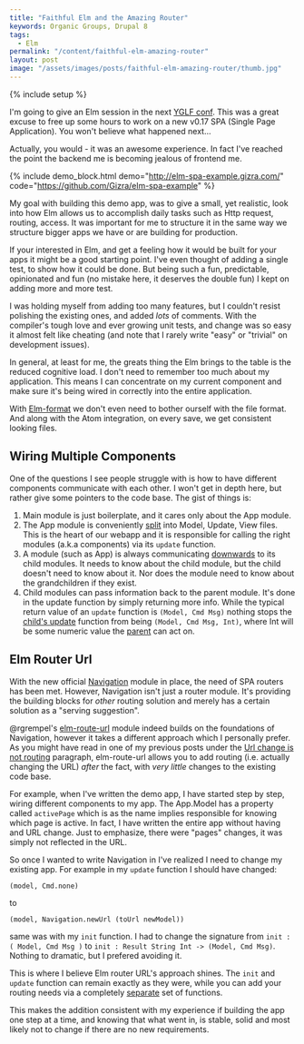 ```yaml
---
title: "Faithful Elm and the Amazing Router"
keywords: Organic Groups, Drupal 8
tags:
  - Elm
permalink: "/content/faithful-elm-amazing-router"
layout: post
image: "/assets/images/posts/faithful-elm-amazing-router/thumb.jpg"
---
```


{% include setup %}

I'm going to give an Elm session in the next [YGLF conf](http://yougottalovefrontend.com/#page-speakers). This was a great excuse to free up some hours to work on a new v0.17 SPA (Single Page Application). You won't believe what happened next...

Actually, you would - it was an awesome experience. In fact I've reached the point the backend me is
becoming jealous of frontend me.

{% include demo_block.html demo="http://elm-spa-example.gizra.com/" code="https://github.com/Gizra/elm-spa-example" %}

My goal with building this demo app, was to give a small, yet realistic, look into how Elm
allows us to accomplish daily tasks such as Http request, routing, access.
It was important for me to structure it in the same way we structure bigger apps we have or are building for production.

If your interested in Elm, and get a feeling how it would be built for your apps it might be a good starting point.
I've even thought of adding a single test, to show how it could be done. But being such a fun, predictable, opinionated and fun (no mistake here, it deserves the double fun) I kept on adding more and more test.

I was holding myself from adding too many features, but I couldn't resist polishing the existing ones, and added _lots_ of comments. With the compiler's tough love and ever growing unit tests, and change was
so easy it almost felt like cheating (and note that I rarely write "easy" or "trivial" on development issues).

<!-- more -->

In general, at least for me, the greats thing the Elm brings to the table is the reduced cognitive load. I don't need to remember too much about my application. This means I can concentrate on my current component and make sure it's being wired in correctly into the entire application.

With [Elm-format](https://github.com/avh4/elm-format) we don't even need to bother ourself with the file format. And along with the Atom integration, on every save, we get consistent looking files.

## Wiring Multiple Components

One of the questions I see people struggle with is how to have different components communicate with each other. I won't get in depth here, but rather give some pointers to the code base. The gist of things is:

1. Main module is just boilerplate, and it cares only about the App module.
1. The App module is conveniently [split](https://github.com/Gizra/elm-spa-example/tree/1.0.0/src/elm/App) into Model, Update, View files. This is the heart of our
webapp and it is responsible for calling the right modules (a.k.a components) via its `update` function.
1. A module (such as App) is always communicating [downwards](https://github.com/Gizra/elm-spa-example/blob/1.0.0/src/elm/App/Update.elm#L26) to its child modules. It needs to know about the child module, but the child doesn't need to know about it. Nor does the module need to know about the grandchildren if they exist.
1. Child modules can pass information back to the parent module. It's done in the update function by simply
returning more info. While the typical return value of an `update` function is `(Model, Cmd Msg)` nothing stops the [child's update](https://github.com/Gizra/elm-spa-example/blob/1.0.0/src/elm/Pages/Login/Update.elm#L25) function from being `(Model, Cmd Msg, Int)`, where Int will be some numeric value the [parent](https://github.com/Gizra/elm-spa-example/blob/1.0.0/src/elm/App/Update.elm#L28-L29) can act on.


## Elm Router Url

With the new official [Navigation](https://github.com/elm-lang/navigation) module in place, the need of SPA routers has been met. However, Navigation isn't just a router module. It's providing the building blocks
for _other_ routing solution and merely has a certain solution as a "serving suggestion".

@rgrempel's [elm-route-url](https://github.com/rgrempel/elm-route-hash) module indeed builds on the foundations of Navigation, however it takes a different approach which I personally prefer.  
As you might have read in one of my previous posts under the [Url change is not routing](http://www.gizra.com/content/thinking-choosing-elm/) paragraph, elm-route-url allows you to add routing (i.e. actually changing the URL) _after_ the fact, with _very little_ changes to the existing code base.

For example, when I've written the demo app, I have started step by step, wiring different components to my app.
The App.Model has a property called `activePage` which is as the name implies responsible for knowing which page is active.
In fact, I have written the entire app without having and URL change. Just to emphasize, there were "pages" changes, it was simply not reflected in the URL.

So once I wanted to write Navigation in I've realized I need to change my existing app. For example in my `update` function I should have changed:

`(model, Cmd.none)`

to

`(model, Navigation.newUrl (toUrl newModel))`

same was with my `init` function. I had to change the signature from `init : ( Model, Cmd Msg )` to `init : Result String Int -> (Model, Cmd Msg)`. Nothing to dramatic, but I prefered avoiding it.

This is where I believe Elm router URL's approach shines. The `init` and `update` function can remain exactly as they were, while you can add your routing needs via a completely [separate](https://github.com/Gizra/elm-spa-example/blob/1.0.0/src/elm/App/Router.elm) set of functions.

This makes the addition consistent with my experience if building the app one step at a time, and knowing that what went in, is stable, solid and most likely not to change if there are no new requirements.
